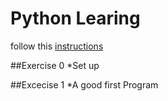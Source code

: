 ﻿Python Learing 
====  
follow this [instructions](https://learnpythonthehardway.org/book/)


##Exercise 0
*Set up

##Excecise 1
*A good first Program

